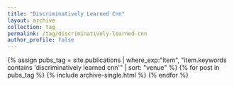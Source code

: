 ```yaml
---
title: "Discriminatively Learned Cnn"
layout: archive
collection: tag
permalink: /tag/discriminatively-learned-cnn
author_profile: false
---
```


{% assign pubs_tag = site.publications | where_exp:"item", "item.keywords contains 'discriminatively learned cnn'" | sort: "venue" %}
{% for post in pubs_tag %}
  {% include archive-single.html %}
{% endfor %}